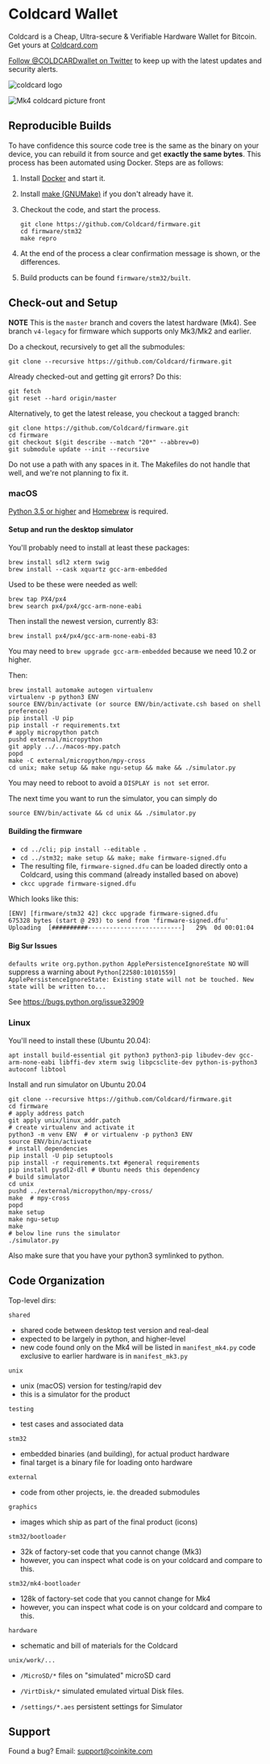 # Coldcard Wallet

Coldcard is a Cheap, Ultra-secure & Verifiable Hardware Wallet for Bitcoin.
Get yours at [Coldcard.com](http://coldcard.com)

[Follow @COLDCARDwallet on Twitter](https://twitter.com/coldcardwallet) to keep up
with the latest updates and security alerts.

![coldcard logo](https://coldcard.com/static/images/coldcard-logo-nav.png)

![Mk4 coldcard picture front](https://coldcard.com/static/images/mk4.png)

## Reproducible Builds

To have confidence this source code tree is the same as the binary on your device,
you can rebuild it from source and get **exactly the same bytes**. This process
has been automated using Docker. Steps are as follows:

1. Install [Docker](https://www.docker.com) and start it.
2. Install [make (GNUMake)](https://www.gnu.org/software/make/) if you don't already have it.
3. Checkout the code, and start the process.

    ```shell
    git clone https://github.com/Coldcard/firmware.git
    cd firmware/stm32
    make repro
    ```

4. At the end of the process a clear confirmation message is shown, or the differences.
5. Build products can be found `firmware/stm32/built`.

## Check-out and Setup

**NOTE** This is the `master` branch and covers the latest hardware (Mk4).
See branch `v4-legacy` for firmware which supports only Mk3/Mk2 and earlier.

Do a checkout, recursively to get all the submodules:

```shell
git clone --recursive https://github.com/Coldcard/firmware.git
```

Already checked-out and getting git errors? Do this:

```shell
git fetch
git reset --hard origin/master
```

Alternatively, to get the latest release, you checkout a tagged branch:

```shell
git clone https://github.com/Coldcard/firmware.git
cd firmware
git checkout $(git describe --match "20*" --abbrev=0)
git submodule update --init --recursive
```

Do not use a path with any spaces in it. The Makefiles do not handle
that well, and we're not planning to fix it.

### macOS

[Python 3.5 or higher](https://www.python.org) and [Homebrew](https://brew.sh) is required.

#### Setup and run the desktop simulator

You'll probably need to install at least these packages:

```shell
brew install sdl2 xterm swig
brew install --cask xquartz gcc-arm-embedded
```

Used to be these were needed as well:

```shell
brew tap PX4/px4
brew search px4/px4/gcc-arm-none-eabi
```

Then install the newest version, currently 83:

```shell
brew install px4/px4/gcc-arm-none-eabi-83
```

You may need to `brew upgrade gcc-arm-embedded` because we need 10.2 or higher.

Then:

```shell
brew install automake autogen virtualenv
virtualenv -p python3 ENV
source ENV/bin/activate (or source ENV/bin/activate.csh based on shell preference)
pip install -U pip
pip install -r requirements.txt
# apply micropython patch
pushd external/micropython
git apply ../../macos-mpy.patch
popd
make -C external/micropython/mpy-cross
cd unix; make setup && make ngu-setup && make && ./simulator.py
```

You may need to reboot to avoid a `DISPLAY is not set` error.

The next time you want to run the simulator, you can simply do

```shell
source ENV/bin/activate && cd unix && ./simulator.py
```

#### Building the firmware

- `cd ../cli; pip install --editable .`
- `cd ../stm32; make setup && make; make firmware-signed.dfu`
- The resulting file, `firmware-signed.dfu` can be loaded directly onto a Coldcard, using this
  command (already installed based on above)
- `ckcc upgrade firmware-signed.dfu`

Which looks like this:

```shell
[ENV] [firmware/stm32 42] ckcc upgrade firmware-signed.dfu  
675328 bytes (start @ 293) to send from 'firmware-signed.dfu'
Uploading  [##########--------------------------]   29%  0d 00:01:04
```

#### Big Sur Issues

`defaults write org.python.python ApplePersistenceIgnoreState NO` will suppress a warning about `Python[22580:10101559] ApplePersistenceIgnoreState: Existing state will not be touched. New state will be written to...`

See <https://bugs.python.org/issue32909>

### Linux

You'll need to install these (Ubuntu 20.04):

```shell
apt install build-essential git python3 python3-pip libudev-dev gcc-arm-none-eabi libffi-dev xterm swig libpcsclite-dev python-is-python3 autoconf libtool
```

Install and run simulator on Ubuntu 20.04

```shell
git clone --recursive https://github.com/Coldcard/firmware.git
cd firmware
# apply address patch
git apply unix/linux_addr.patch
# create virtualenv and activate it
python3 -m venv ENV  # or virtualenv -p python3 ENV
source ENV/bin/activate
# install dependencies
pip install -U pip setuptools
pip install -r requirements.txt #general requirements
pip install pysdl2-dll # Ubuntu needs this dependency
# build simulator
cd unix
pushd ../external/micropython/mpy-cross/
make  # mpy-cross
popd
make setup
make ngu-setup
make
# below line runs the simulator
./simulator.py
```

Also make sure that you have your python3 symlinked to python.

## Code Organization

Top-level dirs:

`shared`

- shared code between desktop test version and real-deal
- expected to be largely in python, and higher-level
- new code found only on the Mk4 will be listed in `manifest_mk4.py` code exclusive
  to earlier hardware is in `manifest_mk3.py`

`unix`

- unix (macOS) version for testing/rapid dev
- this is a simulator for the product

`testing`

- test cases and associated data

`stm32`

- embedded binaries (and building), for actual product hardware
- final target is a binary file for loading onto hardware

`external`

- code from other projects, ie. the dreaded submodules

`graphics`

- images which ship as part of the final product (icons)

`stm32/bootloader`

- 32k of factory-set code that you cannot change (Mk3)
- however, you can inspect what code is on your coldcard and compare to this.

`stm32/mk4-bootloader`

- 128k of factory-set code that you cannot change for Mk4
- however, you can inspect what code is on your coldcard and compare to this.

`hardware`

- schematic and bill of materials for the Coldcard

`unix/work/...`

- `/MicroSD/*` files on "simulated" microSD card

- `/VirtDisk/*` simulated emulated virtual Disk files.

- `/settings/*.aes` persistent settings for Simulator

## Support

Found a bug? Email: support@coinkite.com
